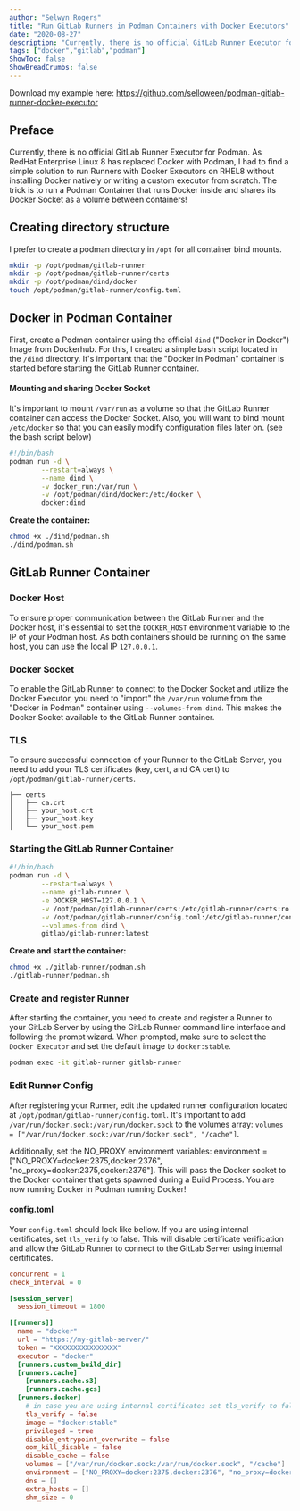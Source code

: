 ```yaml
---
author: "Selwyn Rogers"
title: "Run GitLab Runners in Podman Containers with Docker Executors"
date: "2020-08-27"
description: "Currently, there is no official GitLab Runner Executor for Podman. This presents a challenge for users of RedHat Enterprise Linux 8, which has replaced Docker with Podman. However, I have found a simple solution to run Runners with Docker Executors on RHEL8 without installing Docker natively or having to write a custom executor from scratch. The trick is to run a Podman container that runs Docker inside and shares its Docker Socket as a volume between containers."
tags: ["docker","gitlab","podman"]
ShowToc: false
ShowBreadCrumbs: false
---
```


Download my example here: https://github.com/selloween/podman-gitlab-runner-docker-executor

## Preface
Currently, there is no official GitLab Runner Executor for Podman. As RedHat Enterprise Linux 8 has replaced Docker with Podman, I had to find a simple solution to run Runners with Docker Executors on RHEL8 without installing Docker natively or writing a custom executor from scratch. The trick is to run a Podman Container that runs Docker inside and shares its Docker Socket as a volume between containers!

## Creating directory structure
I prefer to create a podman directory in `/opt` for all container bind mounts.
```bash
mkdir -p /opt/podman/gitlab-runner
mkdir -p /opt/podman/gitlab-runner/certs
mkdir -p /opt/podman/dind/docker
touch /opt/podman/gitlab-runner/config.toml
```

## Docker in Podman Container
First, create a Podman container using the official `dind` ("Docker in Docker") Image from Dockerhub. For this, I created a simple bash script located in the `/dind` directory. It's important that the "Docker in Podman" container is started before starting the GitLab Runner container.

#### Mounting and sharing Docker Socket
It's important to mount `/var/run` as a volume so that the GitLab Runner container can access the Docker Socket. Also, you will want to bind mount `/etc/docker` so that you can easily modify configuration files later on. (see the bash script below)
```bash
#!/bin/bash
podman run -d \
        --restart=always \
        --name dind \
        -v docker_run:/var/run \
        -v /opt/podman/dind/docker:/etc/docker \
        docker:dind
```
**Create the container:**
```bash
chmod +x ./dind/podman.sh
./dind/podman.sh
``` 

## GitLab Runner Container
### Docker Host
To ensure proper communication between the GitLab Runner and the Docker host, it's essential to set the `DOCKER_HOST` environment variable to the IP of your Podman host. As both containers should be running on the same host, you can use the local IP `127.0.0.1`.

### Docker Socket
To enable the GitLab Runner to connect to the Docker Socket and utilize the Docker Executor, you need to "import" the `/var/run` volume from the "Docker in Podman" container using `--volumes-from dind`. This makes the Docker Socket available to the GitLab Runner container.

### TLS
To ensure successful connection of your Runner to the GitLab Server, you need to add your TLS certificates (key, cert, and CA cert) to `/opt/podman/gitlab-runner/certs`.
```
├── certs
│   ├── ca.crt
│   ├── your_host.crt
│   ├── your_host.key
│   └── your_host.pem
```



### Starting the GitLab Runner Container
```bash
#!/bin/bash
podman run -d \
        --restart=always \
        --name gitlab-runner \
        -e DOCKER_HOST=127.0.0.1 \
        -v /opt/podman/gitlab-runner/certs:/etc/gitlab-runner/certs:ro \
        -v /opt/podman/gitlab-runner/config.toml:/etc/gitlab-runner/config.toml \
        --volumes-from dind \
        gitlab/gitlab-runner:latest
```
**Create and start the container:**
```bash
chmod +x ./gitlab-runner/podman.sh
./gitlab-runner/podman.sh
```

### Create and register Runner
After starting the container, you need to create and register a Runner to your GitLab Server by using the GitLab Runner command line interface and following the prompt wizard. When prompted, make sure to select the `Docker Executor` and set the default image to `docker:stable`.
```bash
podman exec -it gitlab-runner gitlab-runner 
```

### Edit Runner Config
After registering your Runner, edit the updated runner configuration located at `/opt/podman/gitlab-runner/config.toml`. It's important to add `/var/run/docker.sock:/var/run/docker.sock` to the volumes array: `volumes = ["/var/run/docker.sock:/var/run/docker.sock", "/cache"]`.

Additionally, set the NO_PROXY environment variables: environment = ["NO_PROXY=docker:2375,docker:2376", "no_proxy=docker:2375,docker:2376"]. This will pass the Docker socket to the Docker container that gets spawned during a Build Process. You are now running Docker in Podman running Docker!

#### config.toml
Your `config.toml` should look like bellow.
If you are using internal certificates, set `tls_verify` to false. This will disable certificate verification and allow the GitLab Runner to connect to the GitLab Server using internal certificates.

```toml
concurrent = 1
check_interval = 0

[session_server]
  session_timeout = 1800

[[runners]]
  name = "docker"
  url = "https://my-gitlab-server/"
  token = "XXXXXXXXXXXXXXXX"
  executor = "docker"
  [runners.custom_build_dir]
  [runners.cache]
    [runners.cache.s3]
    [runners.cache.gcs]
  [runners.docker]
    # in case you are using internal certificates set tls_verify to false
    tls_verify = false
    image = "docker:stable"
    privileged = true
    disable_entrypoint_overwrite = false
    oom_kill_disable = false
    disable_cache = false
    volumes = ["/var/run/docker.sock:/var/run/docker.sock", "/cache"]
    environment = ["NO_PROXY=docker:2375,docker:2376", "no_proxy=docker:2375,docker:2376"]
    dns = []
    extra_hosts = []
    shm_size = 0
```